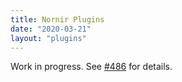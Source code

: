 ```yaml
---
title: Nornir Plugins
date: "2020-03-21"
layout: "plugins"
---
```


Work in progress. See [#486](https://github.com/nornir-automation/nornir/issues/486) for details.
